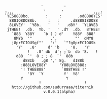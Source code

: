 					`         '
	;,,,             `       '             ,,,;
	`YES8888bo.       :     :       .od8888YES'
	  888IO8DO88b.     :   :     .d8888I8DO88
	  8LOVEY'  `Y8b.   `   '   .d8Y'  `YLOVE8
	 jTHEE!  .db.  Yb. '   ' .dY  .db.  8THEE!
	   `888  Y88Y    `b ( ) d'    Y88Y  888'
	    8MYb  '"        ,',        "'  dMY8
	   j8prECIOUSgf"'   ':'   `"?g8prECIOUSk
	     'Y'   .8'     d' 'b     '8.   'Y'
              !   .8' db  d'; ;`b  db '8.   !
		 d88  `'  8 ; ; 8  `'  88b
	        d88Ib   .g8 ',' 8g.   dI88b
	       :888LOVE88Y'     'Y88LOVE888:
	       '! THEE888'       `888THEE !'
	          '8Y  `Y         Y'  Y8'
		   Y                   Y
                   !                   !
	   http://github.com/sudurraaa/titernik
					 v.0.0.1(alpha)
